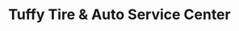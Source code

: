---
title: "Tuffy Tire & Auto Service Center"
url: /lincoln/tuffy-tire-and-auto-service-center/
shop: car repair
---